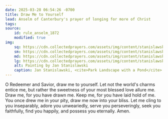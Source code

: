 ```yaml
---
date: 2025-03-28 06:54:26 -0700
title: Draw Me to Yourself
lead: Anselm of Canterbury's prayer of longing for more of Christ
tags:
source:
    id: rule_anselm_1872
    modified: true
img:
    sq: https://cdn.collectedprayers.com/assets/img/content/stanislawski-park-landscape-pond-sq.webp
    sm: https://cdn.collectedprayers.com/assets/img/content/stanislawski-park-landscape-pond-sm.webp
    md: https://cdn.collectedprayers.com/assets/img/content/stanislawski-park-landscape-pond-md.webp
    lg: https://cdn.collectedprayers.com/assets/img/content/stanislawski-park-landscape-pond-lg.webp
    alt: Painting by Jan Stanislawski
    caption: Jan Stanislawski, <cite>Park Landscape with a Pond</cite>
---
```

O Redeemer and Savior, draw me to yourself. Let not the world's charms entice me, but rather the sweetness of your most blessed love allure me. Draw me, for you have drawn me. Keep me, for you have laid hold of me. You once drew me in your pity, draw me now into your bliss. Let me cling to you inseparably, adore you unweariedly, serve you perseveringly, seek you faithfully, find you happily, and possess you eternally. Amen.
